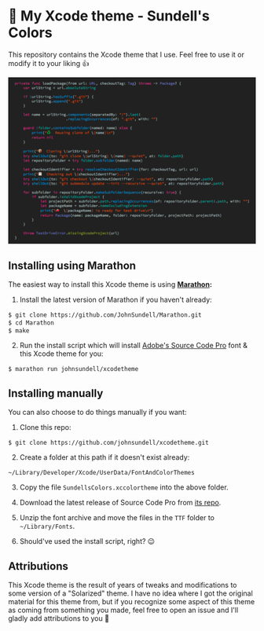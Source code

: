 # 🎨 My Xcode theme - Sundell's Colors

This repository contains the Xcode theme that I use. Feel free to use it or modify it to your liking 👍

![](Preview.png)

## Installing using Marathon

The easiest way to install this Xcode theme is using **[Marathon](https://github.com/johnsundell/marathon):**

1. Install the latest version of Marathon if you haven't already:
```
$ git clone https://github.com/JohnSundell/Marathon.git
$ cd Marathon
$ make
```

2. Run the install script which will install [Adobe's Source Code Pro](https://github.com/adobe-fonts/source-code-pro) font & this Xcode theme for you:
```
$ marathon run johnsundell/xcodetheme
```

## Installing manually

You can also choose to do things manually if you want:

1. Clone this repo:
```
$ git clone https://github.com/johnsundell/xcodetheme.git
```

2. Create a folder at this path if it doesn't exist already:
```
~/Library/Developer/Xcode/UserData/FontAndColorThemes
```

3. Copy the file `SundellsColors.xccolortheme` into the above folder.

4. Download the latest release of Source Code Pro from [its repo](https://github.com/adobe-fonts/source-code-pro).

5. Unzip the font archive and move the files in the `TTF` folder to `~/Library/Fonts`.

6. Should've used the install script, right? 😉

## Attributions

This Xcode theme is the result of years of tweaks and modifications to some version of a "Solarized" theme. I have no idea where I got the
original material for this theme from, but if you recognize some aspect of this theme as coming from something you made, feel free to open
an issue and I'll gladly add attributions to you 🙂

